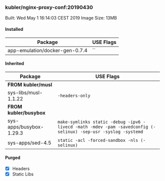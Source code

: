 ### kubler/nginx-proxy-conf:20190430

Built: Wed May  1 16:14:03 CEST 2019
Image Size: 13MB

#### Installed
Package | USE Flags
--------|----------
app-emulation/docker-gen-0.7.4 | ``
#### Inherited
Package | USE Flags
--------|----------
**FROM kubler/musl** |
sys-libs/musl-1.1.22 | `-headers-only`
**FROM kubler/busybox** |
sys-apps/busybox-1.29.3 | `make-symlinks static -debug -ipv6 -livecd -math -mdev -pam -savedconfig (-selinux) -sep-usr -syslog -systemd`
sys-apps/sed-4.5 | `static -acl -forced-sandbox -nls (-selinux)`
#### Purged
- [x] Headers
- [x] Static Libs
